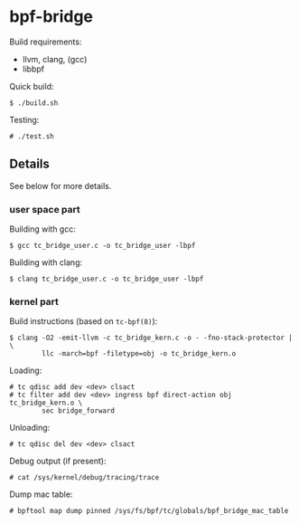 # bpf-bridge

Build requirements:
* llvm, clang, (gcc)
* libbpf

Quick build:

```console
$ ./build.sh
```

Testing:

```console
# ./test.sh
```

## Details

See below for more details.

### user space part

Building with gcc:

```console
$ gcc tc_bridge_user.c -o tc_bridge_user -lbpf
```

Building with clang:

```console
$ clang tc_bridge_user.c -o tc_bridge_user -lbpf
```

### kernel part

Build instructions (based on `tc-bpf(8)`):

```console
$ clang -O2 -emit-llvm -c tc_bridge_kern.c -o - -fno-stack-protector | \
        llc -march=bpf -filetype=obj -o tc_bridge_kern.o
```

Loading:

```console
# tc qdisc add dev <dev> clsact
# tc filter add dev <dev> ingress bpf direct-action obj tc_bridge_kern.o \
        sec bridge_forward
```

Unloading:

```console
# tc qdisc del dev <dev> clsact
```

Debug output (if present):

```console
# cat /sys/kernel/debug/tracing/trace
```

Dump mac table:

```console
# bpftool map dump pinned /sys/fs/bpf/tc/globals/bpf_bridge_mac_table
```
